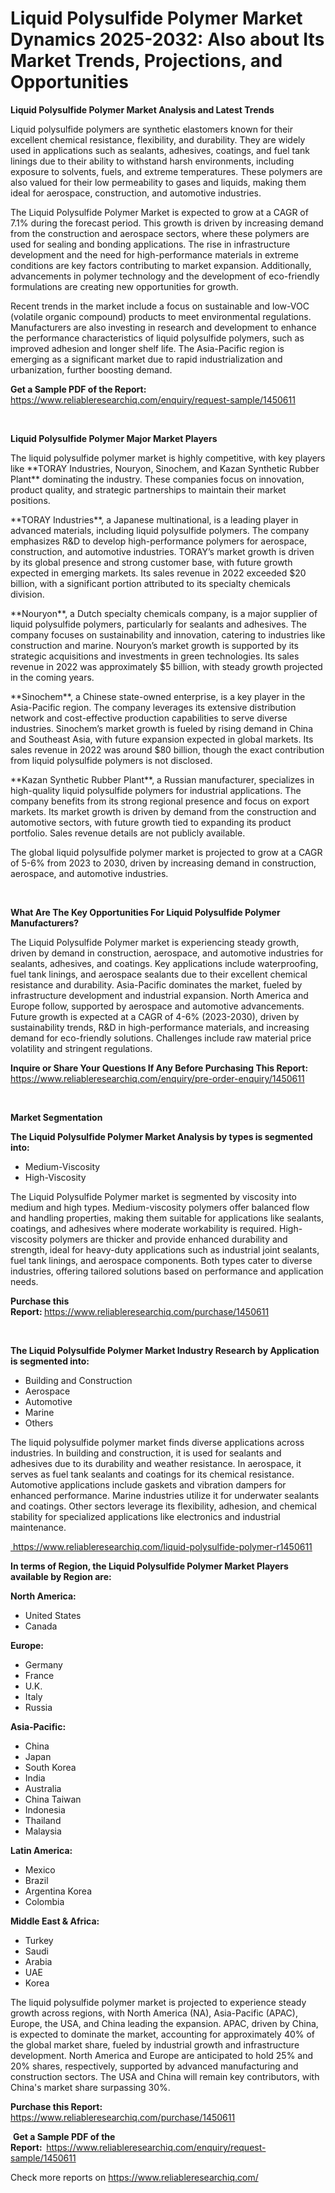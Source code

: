 <p><h1>Liquid Polysulfide Polymer Market Dynamics 2025-2032: Also about Its Market Trends, Projections, and Opportunities</h1></p><p><strong>Liquid Polysulfide Polymer Market Analysis and Latest Trends</strong></p>
<p><p>Liquid polysulfide polymers are synthetic elastomers known for their excellent chemical resistance, flexibility, and durability. They are widely used in applications such as sealants, adhesives, coatings, and fuel tank linings due to their ability to withstand harsh environments, including exposure to solvents, fuels, and extreme temperatures. These polymers are also valued for their low permeability to gases and liquids, making them ideal for aerospace, construction, and automotive industries.</p><p>The Liquid Polysulfide Polymer Market is expected to grow at a CAGR of 7.1% during the forecast period. This growth is driven by increasing demand from the construction and aerospace sectors, where these polymers are used for sealing and bonding applications. The rise in infrastructure development and the need for high-performance materials in extreme conditions are key factors contributing to market expansion. Additionally, advancements in polymer technology and the development of eco-friendly formulations are creating new opportunities for growth.</p><p>Recent trends in the market include a focus on sustainable and low-VOC (volatile organic compound) products to meet environmental regulations. Manufacturers are also investing in research and development to enhance the performance characteristics of liquid polysulfide polymers, such as improved adhesion and longer shelf life. The Asia-Pacific region is emerging as a significant market due to rapid industrialization and urbanization, further boosting demand.</p></p>
<p><strong>Get a Sample PDF of the Report:&nbsp;</strong> <a href="https://www.reliableresearchiq.com/enquiry/request-sample/1450611?utm_campaign=1102&utm_medium=2&utm_source=Github&utm_content=ia&utm_term=26012025&utm_id=liquid-polysulfide-polymer">https://www.reliableresearchiq.com/enquiry/request-sample/1450611</a></p>
<p>&nbsp;</p>
<p><strong>Liquid Polysulfide Polymer Major Market Players</strong></p>
<p><p>The liquid polysulfide polymer market is highly competitive, with key players like **TORAY Industries, Nouryon, Sinochem, and Kazan Synthetic Rubber Plant** dominating the industry. These companies focus on innovation, product quality, and strategic partnerships to maintain their market positions.</p><p>**TORAY Industries**, a Japanese multinational, is a leading player in advanced materials, including liquid polysulfide polymers. The company emphasizes R&D to develop high-performance polymers for aerospace, construction, and automotive industries. TORAY’s market growth is driven by its global presence and strong customer base, with future growth expected in emerging markets. Its sales revenue in 2022 exceeded $20 billion, with a significant portion attributed to its specialty chemicals division.</p><p>**Nouryon**, a Dutch specialty chemicals company, is a major supplier of liquid polysulfide polymers, particularly for sealants and adhesives. The company focuses on sustainability and innovation, catering to industries like construction and marine. Nouryon’s market growth is supported by its strategic acquisitions and investments in green technologies. Its sales revenue in 2022 was approximately $5 billion, with steady growth projected in the coming years.</p><p>**Sinochem**, a Chinese state-owned enterprise, is a key player in the Asia-Pacific region. The company leverages its extensive distribution network and cost-effective production capabilities to serve diverse industries. Sinochem’s market growth is fueled by rising demand in China and Southeast Asia, with future expansion expected in global markets. Its sales revenue in 2022 was around $80 billion, though the exact contribution from liquid polysulfide polymers is not disclosed.</p><p>**Kazan Synthetic Rubber Plant**, a Russian manufacturer, specializes in high-quality liquid polysulfide polymers for industrial applications. The company benefits from its strong regional presence and focus on export markets. Its market growth is driven by demand from the construction and automotive sectors, with future growth tied to expanding its product portfolio. Sales revenue details are not publicly available.</p><p>The global liquid polysulfide polymer market is projected to grow at a CAGR of 5-6% from 2023 to 2030, driven by increasing demand in construction, aerospace, and automotive industries.</p></p>
<p>&nbsp;</p>
<p><strong>What Are The Key Opportunities For Liquid Polysulfide Polymer Manufacturers?</strong></p>
<p><p>The Liquid Polysulfide Polymer market is experiencing steady growth, driven by demand in construction, aerospace, and automotive industries for sealants, adhesives, and coatings. Key applications include waterproofing, fuel tank linings, and aerospace sealants due to their excellent chemical resistance and durability. Asia-Pacific dominates the market, fueled by infrastructure development and industrial expansion. North America and Europe follow, supported by aerospace and automotive advancements. Future growth is expected at a CAGR of 4-6% (2023-2030), driven by sustainability trends, R&D in high-performance materials, and increasing demand for eco-friendly solutions. Challenges include raw material price volatility and stringent regulations.</p></p>
<p><strong>Inquire or Share Your Questions If Any Before Purchasing This Report:</strong> <a href="https://www.reliableresearchiq.com/enquiry/pre-order-enquiry/1450611?utm_campaign=1102&utm_medium=2&utm_source=Github&utm_content=ia&utm_term=26012025&utm_id=liquid-polysulfide-polymer">https://www.reliableresearchiq.com/enquiry/pre-order-enquiry/1450611</a></p>
<p>&nbsp;</p>
<p><strong>Market Segmentation</strong></p>
<p><strong>The Liquid Polysulfide Polymer Market Analysis by types is segmented into:</strong></p>
<p><ul><li>Medium-Viscosity</li><li>High-Viscosity</li></ul></p>
<p><p>The Liquid Polysulfide Polymer market is segmented by viscosity into medium and high types. Medium-viscosity polymers offer balanced flow and handling properties, making them suitable for applications like sealants, coatings, and adhesives where moderate workability is required. High-viscosity polymers are thicker and provide enhanced durability and strength, ideal for heavy-duty applications such as industrial joint sealants, fuel tank linings, and aerospace components. Both types cater to diverse industries, offering tailored solutions based on performance and application needs.</p></p>
<p><strong>Purchase this Report:&nbsp;</strong><a href="https://www.reliableresearchiq.com/purchase/1450611?utm_campaign=1102&utm_medium=2&utm_source=Github&utm_content=ia&utm_term=26012025&utm_id=liquid-polysulfide-polymer">https://www.reliableresearchiq.com/purchase/1450611</a></p>
<p>&nbsp;</p>
<p><strong>The Liquid Polysulfide Polymer Market Industry Research by Application is segmented into:</strong></p>
<p><ul><li>Building and Construction</li><li>Aerospace</li><li>Automotive</li><li>Marine</li><li>Others</li></ul></p>
<p><p>The liquid polysulfide polymer market finds diverse applications across industries. In building and construction, it is used for sealants and adhesives due to its durability and weather resistance. In aerospace, it serves as fuel tank sealants and coatings for its chemical resistance. Automotive applications include gaskets and vibration dampers for enhanced performance. Marine industries utilize it for underwater sealants and coatings. Other sectors leverage its flexibility, adhesion, and chemical stability for specialized applications like electronics and industrial maintenance.</p></p>
<p><a href="https://www.reliableresearchiq.com/liquid-polysulfide-polymer-r1450611?utm_campaign=1102&utm_medium=2&utm_source=Github&utm_content=ia&utm_term=26012025&utm_id=liquid-polysulfide-polymer">&nbsp;https://www.reliableresearchiq.com/liquid-polysulfide-polymer-r1450611</a></p>
<p><strong>In terms of Region, the Liquid Polysulfide Polymer Market Players available by Region are:</strong></p>
<p>
    <p> <strong> North America: </strong>
        <ul>
            <li>United States</li>
            <li>Canada</li>
        </ul>
        </p> 
    <p> <strong> Europe: </strong>
        <ul>
            <li>Germany</li>
            <li>France</li>
            <li>U.K.</li>
            <li>Italy</li>
            <li>Russia</li>
        </ul>
        </p> 
    <p> <strong> Asia-Pacific: </strong>
        <ul>
            <li>China</li>
            <li>Japan</li>
            <li>South Korea</li>
            <li>India</li>
            <li>Australia</li>
            <li>China Taiwan</li>
            <li>Indonesia</li>
            <li>Thailand</li>
            <li>Malaysia</li>
        </ul>
        </p> 
    <p> <strong> Latin America: </strong>
        <ul>
            <li>Mexico</li>
            <li>Brazil</li>
            <li>Argentina Korea</li>
            <li>Colombia</li>
        </ul>
        </p> 
    <p> <strong> Middle East & Africa: </strong>
        <ul>
            <li>Turkey</li>
            <li>Saudi</li>
            <li>Arabia</li>
            <li>UAE</li>
            <li>Korea</li>
        </ul>
    </p>
    </p>
<p><p>The liquid polysulfide polymer market is projected to experience steady growth across regions, with North America (NA), Asia-Pacific (APAC), Europe, the USA, and China leading the expansion. APAC, driven by China, is expected to dominate the market, accounting for approximately 40% of the global market share, fueled by industrial growth and infrastructure development. North America and Europe are anticipated to hold 25% and 20% shares, respectively, supported by advanced manufacturing and construction sectors. The USA and China will remain key contributors, with China's market share surpassing 30%.</p></p>
<p><strong>Purchase this Report: </strong><a href="https://www.reliableresearchiq.com/purchase/1450611?utm_campaign=1102&utm_medium=2&utm_source=Github&utm_content=ia&utm_term=26012025&utm_id=liquid-polysulfide-polymer">https://www.reliableresearchiq.com/purchase/1450611</a></p>
<p>&nbsp;<strong>Get a Sample PDF of the Report:&nbsp;&nbsp;</strong><a href="https://www.reliableresearchiq.com/enquiry/request-sample/1450611?utm_campaign=1102&utm_medium=2&utm_source=Github&utm_content=ia&utm_term=26012025&utm_id=liquid-polysulfide-polymer">https://www.reliableresearchiq.com/enquiry/request-sample/1450611</a></p>
<p><strong></strong></p>
<p>Check more reports on <a href="https://www.reliableresearchiq.com/?utm_campaign=1102&utm_medium=2&utm_source=Github&utm_content=ia&utm_term=26012025&utm_id=liquid-polysulfide-polymer">https://www.reliableresearchiq.com/</a></p>